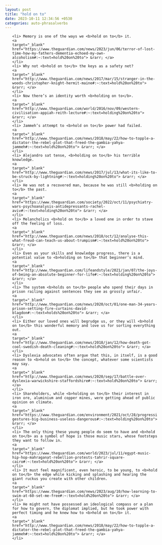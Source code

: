```yaml
---
layout: post
title: "hold on to"
date: 2023-10-11 12:34:56 +0530
categories: auto-phrasalverbs
---
```

<ol>

    <li> Memory is one of the ways we <b>hold on to</b> it.
    <a 
    target="_blank" 
    href="https://www.theguardian.com/news/2023/jun/06/terror-of-lost-time-how-my-fathers-dementia-echoed-my-own-alcoholism#:~:text=hold%20on%20to"> &rarr; </a>
    </li>
    <li> Why not <b>hold on to</b> the keys as a safety net?
    <a 
    target="_blank" 
    href="http://www.theguardian.com/news/2017/mar/15/stranger-in-the-woods-christopher-knight-hermit-maine#:~:text=hold%20on%20to"> &rarr; </a>
    </li>
    <li> Now there’s an identity worth <b>holding on to</b>.
    <a 
    target="_blank" 
    href="http://www.theguardian.com/world/2016/nov/09/western-civilisation-appiah-reith-lecture#:~:text=holding%20on%20to"> &rarr; </a>
    </li>
    <li> Jammeh’s attempt to <b>hold on to</b> power had failed.
    <a 
    target="_blank" 
    href="http://www.theguardian.com/news/2018/may/22/how-to-topple-a-dictator-the-rebel-plot-that-freed-the-gambia-yahya-jammeh#:~:text=hold%20on%20to"> &rarr; </a>
    </li>
    <li> Alejandro sat tense, <b>holding on to</b> his terrible knowledge.
    <a 
    target="_blank" 
    href="http://www.theguardian.com/news/2017/jul/13/what-its-like-to-be-struck-by-lightning#:~:text=holding%20on%20to"> &rarr; </a>
    </li>
    <li> He was not a recovered man, because he was still <b>holding on to</b> the past.
    <a 
    target="_blank" 
    href="https://www.theguardian.com/society/2022/oct/11/psychiatry-wars-psychoanalysis-antidepressants-rachel-aviv#:~:text=holding%20on%20to"> &rarr; </a>
    </li>
    <li> Melancholics <b>hold on to</b> a loved one in order to stave off the feeling of loss.
    <a 
    target="_blank" 
    href="http://www.theguardian.com/news/2018/oct/12/analyse-this-what-freud-can-teach-us-about-trumpism#:~:text=hold%20on%20to"> &rarr; </a>
    </li>
    <li> Even as your skills and knowledge progress, there is a potential value to <b>holding on to</b> that beginner’s mind.
    <a 
    target="_blank" 
    href="http://www.theguardian.com/lifeandstyle/2021/jan/07/the-joys-of-being-an-absolute-beginner-for-life#:~:text=holding%20on%20to"> &rarr; </a>
    </li>
    <li> The system <b>holds on to</b> people who spend their days in prison railing against sentences they see as grossly unfair.
    <a 
    target="_blank" 
    href="http://www.theguardian.com/news/2020/oct/01/one-man-34-years-prison-setting-fire-curtains-david-blagdon#:~:text=holds%20on%20to"> &rarr; </a>
    </li>
    <li> Either our loved ones will begrudge us, or they will <b>hold on to</b> this wonderful memory and love us for sorting everything out.
    <a 
    target="_blank" 
    href="http://www.theguardian.com/news/2018/jan/12/how-death-got-cool-swedish-death-cleaning#:~:text=hold%20on%20to"> &rarr; </a>
    </li>
    <li> Dyslexia advocates often argue that this, in itself, is a good reason to <b>hold on to</b> the concept, whatever some scientists may say.
    <a 
    target="_blank" 
    href="http://www.theguardian.com/news/2020/sep/17/battle-over-dyslexia-warwickshire-staffordshire#:~:text=hold%20on%20to"> &rarr; </a>
    </li>
    <li> Shareholders, while <b>holding on to</b> their interest in iron ore, aluminium and copper mines, were getting ahead of public opinion on climate.
    <a 
    target="_blank" 
    href="https://www.theguardian.com/environment/2021/oct/28/progressive-gestures-big-business-useless-dangerous#:~:text=holding%20on%20to"> &rarr; </a>
    </li>
    <li> The only thing these young people do seem to have and <b>hold on to</b> as a symbol of hope is those music stars, whose footsteps they want to follow in.
    <a 
    target="_blank" 
    href="https://www.theguardian.com/world/2023/jul/11/egypt-music-hip-hop-mahraganat-rebellion-protests-tahrir-square-cairo#:~:text=hold%20on%20to"> &rarr; </a>
    </li>
    <li> It must feel magnificent, even heroic, to be young, to <b>hold on to</b> the edge while kicking and splashing and hearing the giant ruckus you create with other children.
    <a 
    target="_blank" 
    href="https://www.theguardian.com/news/2023/aug/10/how-learning-to-swim-at-60-set-me-free#:~:text=hold%20on%20to"> &rarr; </a>
    </li>
    <li> He might not have possessed an ideological compass or a plan for how to govern, the diplomat implied, but he took power with perfect timing and he knew how to <b>hold on to</b> it.
    <a 
    target="_blank" 
    href="http://www.theguardian.com/news/2018/may/22/how-to-topple-a-dictator-the-rebel-plot-that-freed-the-gambia-yahya-jammeh#:~:text=hold%20on%20to"> &rarr; </a>
    </li>